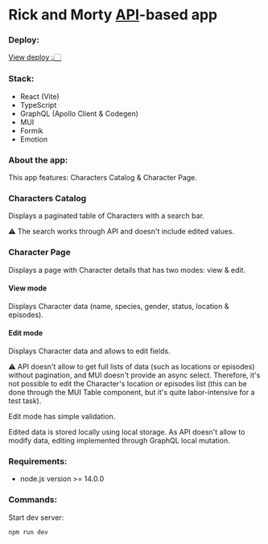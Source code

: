 # Rick and Morty [API](https://rickandmortyapi.com/)-based app

### Deploy:

[View deploy 👆🏻](https://alyonium.github.io/rick-and-morty)

### Stack:

- React (Vite)
- TypeScript
- GraphQL (Apollo Client & Codegen)
- MUI
- Formik
- Emotion

### About the app:

This app features: Characters Catalog & Character Page.

### Characters Catalog

Displays a paginated table of Characters with a search bar.

⚠️ The search works through API and doesn't include edited values.

### Character Page
Displays a page with Character details that has two modes: view & edit.

#### View mode
Displays Character data (name, species, gender, status, location & episodes).

#### Edit mode
Displays Character data and allows to edit fields.

⚠️ API doesn't allow to get full lists of data (such as locations or episodes) without pagination, and MUI doesn't provide an async select. Therefore, it's not possible to edit the Character's location or episodes list (this can be done through the MUI Table component, but it's quite labor-intensive for a test task).

Edit mode has simple validation.

Edited data is stored locally using local storage. As API doesn't allow to modify data, editing implemented through GraphQL local mutation.

### Requirements:

- node.js version >= 14.0.0

### Commands:

Start dev server:

```
npm run dev
```
